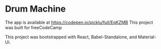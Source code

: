 # Drum Machine

The app is available at https://codepen.io/picklu/full/EqKZMB
This project was built for freeCodeCamp

This project was bootstrapped with React, Babel-Standalone, and Material-Ui.
